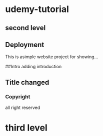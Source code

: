 # udemy-tutorial
## second level

## Deployment
This is asimple website project for showing...

##Intro
adding introduction

## Title changed
 
### Copyright
all right reserved

# third level

